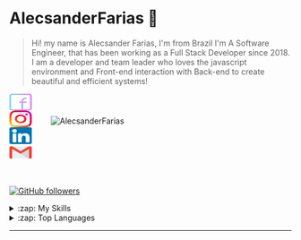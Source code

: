 # AlecsanderFarias 🚀

> Hi! my name is Alecsander Farias, I'm from Brazil I'm A Software Engineer, that has been working as a Full Stack Developer since 2018.</br>
> I am a developer and team leader who loves the javascript environment and Front-end interaction with Back-end to create beautiful and efficient systems!

<img src="https://github-readme-stats.vercel.app/api?username=AlecsanderFarias&show_icons=true&theme=dracula&locale=en" alt="AlecsanderFarias" width="400px" align="right" hspace="30px" vspace="40px"/>

<p>
  <p>
  <a href="https://www.facebook.com/alecsander.souzafarias/" target="_blank">
    <img align="center" src="./.github/icons/facebook.svg" alt="AlecsanderFarias" height="30" width="40" />
  </a>

  <a href="https://www.instagram.com/alecs_farias/" target="_blank">
    <img align="center" src="./.github/icons/instagram.svg" alt="AlecsanderFarias" height="30" width="40" />
  </a>

  <a href="https://www.linkedin.com/in/alecsander-souza-farias-912905188/" target="_blank">
    <img align="center" src="./.github/icons/linkedin.svg" alt="AlecsanderFarias" height="30" width="40" />
  </a>

  <a href="mailto:alecs@devfarias.com?subject=Hello%20again" target="_blank">
    <img align="center" src="./.github/icons/gmail.svg" alt="AlecsanderFarias" height="30" width="40" />
  </a>
  </p>
</p>

<br>

[![GitHub followers](https://img.shields.io/github/followers/AlecsanderFarias.svg?style=social&label=Follow&maxAge=2592000)](https://github.com/AlecsanderFarias?tab=followers)

<details>
  <summary>:zap: My Skills</summary>
  
  </br><b>Databases</b>

  <a href="https://www.postgresql.org/" target="_blank">
      <img align="center" src="https://www.vectorlogo.zone/logos/postgresql/postgresql-icon.svg" alt="PostgreSQL" height="30" width="30" />
  </a>

  <a href="https://www.mongodb.com/" target="_blank">
      <img align="center" src="https://www.vectorlogo.zone/logos/mongodb/mongodb-icon.svg" alt="MongoDB" height="30" width="30" />
  </a>
  
  <a href="https://firebase.google.com/" target="_blank">
      <img align="center" src="https://www.gstatic.com/mobilesdk/160503_mobilesdk/logo/2x/firebase_28dp.png" alt="Firebase" height="30" width="30" />
  </a>


  </br><b>Languages</b>

  <a href="https://nodejs.org/en/" target="_blank">
      <img align="center" src="https://www.vectorlogo.zone/logos/nodejs/nodejs-icon.svg" alt="JavaScript" height="30" width="30" />
  </a>

  <a href="https://www.google.com/search?rlz=1C5CHFA_enBR913BR913&sxsrf=ALeKk02FSQWrZCG57KoNgozn6WlT2V-Hbw%3A1610935910810&ei=Zu4EYLHSMJWf5OUP2-a-4Ao&q=java+language&oq=java+&gs_lcp=CgZwc3ktYWIQAxgAMgQIIxAnMgIIADIHCAAQsQMQQzIECAAQQzIHCAAQsQMQQzIHCAAQsQMQQzIECAAQQzIECAAQQzIECAAQQzIECAAQQzoECAAQR1DjH1jjH2DgKmgAcAJ4AIABeogBepIBAzAuMZgBAKABAaoBB2d3cy13aXrIAQjAAQE&sclient=psy-ab" target="_blank">
      <img align="center" src="https://www.vectorlogo.zone/logos/java/java-icon.svg" alt="Java" height="30" width="30" />
  </a>
  
  <a href="https://www.google.com/search?rlz=1C5CHFA_enBR913BR913&sxsrf=ALeKk03lziKP0THvUNIR5wsHLUSqRTAbCA%3A1610935993586&ei=ue4EYIOuI_Kj5OUPrZm8-Aw&q=c+language&oq=c+language&gs_lcp=CgZwc3ktYWIQARgAMgQIABBDMgIIADIECAAQQzICCAAyAggAMgIIADICCAAyBAgAEEMyAggAMgIIADoECCMQJzoFCAAQsQM6CAguELEDEIMBOgQILhBDOggIABDHARCjAjoICAAQxwEQrwFQ4zVYqkBgxkhoAHAAeACAAZ0BiAHGCZIBBDAuMTCYAQCgAQGqAQdnd3Mtd2l6wAEB&sclient=psy-ab" target="_blank">
      C
  </a>
  
   <a href="https://www.google.com/search?rlz=1C5CHFA_enBR913BR913&sxsrf=ALeKk01faPl9WxLH9q20B0_D9-v-HWeN0g%3A1610936052139&ei=9O4EYNGGCNew5OUPp_maoAw&q=c%2B%2B+language&oq=c%2B%2B+language&gs_lcp=CgZwc3ktYWIQAzICCAAyBQgAEMsBMgUIABDLATIFCAAQywEyBQgAEMsBMgUIABDLATIFCAAQywEyBQgAEMsBMgUIABDLATIFCAAQywE6BAgAEEc6BwgAELEDEEM6BAgAEENQ5xBYwhpg6B5oAHACeACAAYABiAGrCJIBAzAuOZgBAKABAaoBB2d3cy13aXrIAQjAAQE&sclient=psy-ab&ved=0ahUKEwjR0JK5tKTuAhVXGLkGHae8BsQQ4dUDCA0&uact=5" target="_blank">
      C++
  </a>
  
  

  </br><b>Frameworks</b>

  <a href="https://nodejs.org/en/" target="_blank">
      <img align="center" src="https://www.vectorlogo.zone/logos/nodejs/nodejs-icon.svg" alt="NodeJS" height="30" width="30" />
  </a>

  <a href="https://reactjs.org/" target="_blank">
      <img align="center" src="https://www.vectorlogo.zone/logos/reactjs/reactjs-icon.svg" alt="React" height="30" width="30" />
  </a>
  
  <a href=" https://reactnative.dev/" target="_blank">
      <img align="center" src="https://www.vectorlogo.zone/logos/reactjs/reactjs-icon.svg" alt="React Native" height="30" width="30" />
  </a>
  

  </br><b>Clouds</b>

  <a href="https://aws.amazon.com/en/" target="_blank">
      <img align="center" src="https://www.vectorlogo.zone/logos/amazon_aws/amazon_aws-icon.svg" alt="Amazon AWS" height="30" width="30" />
  </a>

  <a href="https://cloud.google.com/" target="_blank">
      <img align="center" src="https://www.vectorlogo.zone/logos/google_cloud/google_cloud-icon.svg" alt="Google Cloud" height="30" width="30" />
  </a>
  
  <a href="https://firebase.google.com/" target="_blank">
      <img align="center" src="https://www.gstatic.com/mobilesdk/160503_mobilesdk/logo/2x/firebase_28dp.png" alt="Firebase" height="30" width="30" />
  </a>

  </br><b>For API</b>

  <a href="https://becode.com.br/o-que-e-api-rest-e-restful/" target="_blank">
      <img align="center" src="./.github/icons/rest.png" alt="Rest" height="30" width="30" />
  </a>


  </br><b>Messaging and Queues</b>

  <a href="https://firebase.google.com/" target="_blank">
      <img align="center" src="https://www.gstatic.com/mobilesdk/160503_mobilesdk/logo/2x/firebase_28dp.png" alt="Firebase" height="30" width="30" />
  </a>

  </br><b>Containerization and Deploy</b>

  <a href="https://www.docker.com/" target="_blank">
      <img align="center" src="https://www.vectorlogo.zone/logos/docker/docker-icon.svg" alt="Docker" height="40" width="40" />
  </a>

  <a href="https://firebase.google.com/" target="_blank">
      <img align="center" src="https://www.gstatic.com/mobilesdk/160503_mobilesdk/logo/2x/firebase_28dp.png" alt="Firebase" height="30" width="30" />
  </a>

  <a href="https://www.heroku.com/" target="_blank">
      <img align="center" src="https://www.vectorlogo.zone/logos/heroku/heroku-icon.svg" alt="Heroku" height="30" width="30" />
  </a>
</details>

<details>
  <summary>:zap: Top Languages</summary>
  
  </br>
  
  <img src="https://github-readme-stats.vercel.app/api/top-langs/?username=AlecsanderFarias&layout=compact&theme=dracula">
</details>



---
